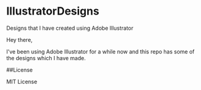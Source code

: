 # IllustratorDesigns
Designs that I have created using Adobe Illustrator 

Hey there,

I've been using Adobe Illustrator for a while now and this repo has some of the designs which I have made.

##License

MIT License
